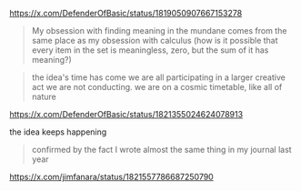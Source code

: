 https://x.com/DefenderOfBasic/status/1819050907667153278

> My obsession with finding meaning in the mundane comes from the same place as my obsession with calculus (how is it possible that every item in the set is meaningless, zero, but the sum of it has meaning?)



> the idea's time has come we are all participating in a larger creative act we are not conducting. we are on a cosmic timetable, like all of nature

https://x.com/DefenderOfBasic/status/1821355024624078913

the idea keeps happening 

> confirmed by the fact I wrote almost the same thing in my journal last year 

https://x.com/jimfanara/status/1821557786687250790